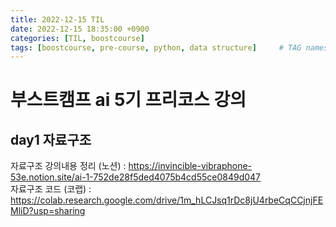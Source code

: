 ```yaml
---
title: 2022-12-15 TIL
date: 2022-12-15 18:35:00 +0900
categories: [TIL, boostcourse]
tags: [boostcourse, pre-course, python, data structure]     # TAG names should always be lowercase
---
```


# 부스트캠프 ai 5기 프리코스 강의
## day1 자료구조
자료구조 강의내용 정리 (노션) : <https://invincible-vibraphone-53e.notion.site/ai-1-752de28f5ded4075b4cd55ce0849d047>   
자료구조 코드 (코랩) : <https://colab.research.google.com/drive/1m_hLCJsq1rDc8jU4rbeCqCCjnjFEMliD?usp=sharing>

